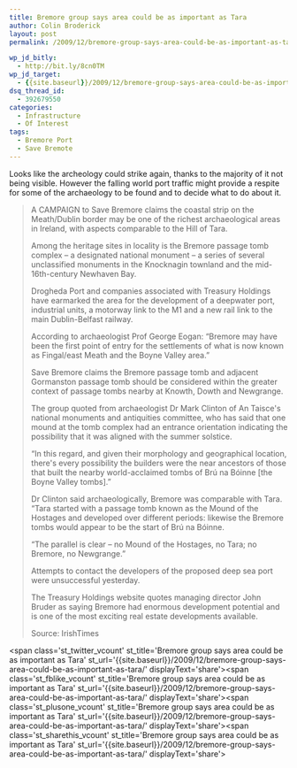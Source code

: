 ```yaml
---
title: Bremore group says area could be as important as Tara
author: Colin Broderick
layout: post
permalink: /2009/12/bremore-group-says-area-could-be-as-important-as-tara/

wp_jd_bitly:
  - http://bit.ly/8cn0TM
wp_jd_target:
  - {{site.baseurl}}/2009/12/bremore-group-says-area-could-be-as-important-as-tara/
dsq_thread_id:
  - 392679550
categories:
  - Infrastructure
  - Of Interest
tags:
  - Bremore Port
  - Save Bremote
---
```

Looks like the archeology could strike again, thanks to the majority of it not being visible. However the falling world port traffic might provide a respite for some of the archaeology to be found and to decide what to do about it.

> A CAMPAIGN to Save Bremore claims the coastal strip on the Meath/Dublin border may be one of the richest archaeological areas in Ireland, with aspects comparable to the Hill of Tara.
> 
> Among the heritage sites in locality is the Bremore passage tomb complex – a designated national monument – a series of several unclassified monuments in the Knocknagin townland and the mid-16th-century Newhaven Bay.
> 
> Drogheda Port and companies associated with Treasury Holdings have earmarked the area for the development of a deepwater port, industrial units, a motorway link to the M1 and a new rail link to the main Dublin-Belfast railway.
> 
> According to archaeologist Prof George Eogan: “Bremore may have been the first point of entry for the settlements of what is now known as Fingal/east Meath and the Boyne Valley area.”
> 
> <!--more-->
> 
>   
> Save Bremore claims the Bremore passage tomb and adjacent Gormanston passage tomb should be considered within the greater context of passage tombs nearby at Knowth, Dowth and Newgrange.
> 
> The group quoted from archaeologist Dr Mark Clinton of An Taisce's national monuments and antiquities committee, who has said that one mound at the tomb complex had an entrance orientation indicating the possibility that it was aligned with the summer solstice.
> 
> “In this regard, and given their morphology and geographical location, there's every possibility the builders were the near ancestors of those that built the nearby world-acclaimed tombs of Brú na Bóinne [the Boyne Valley tombs].”
> 
> Dr Clinton said archaeologically, Bremore was comparable with Tara. “Tara started with a passage tomb known as the Mound of the Hostages and developed over different periods: likewise the Bremore tombs would appear to be the start of Brú na Bóinne.
> 
> “The parallel is clear – no Mound of the Hostages, no Tara; no Bremore, no Newgrange.”
> 
> Attempts to contact the developers of the proposed deep sea port were unsuccessful yesterday.
> 
> The Treasury Holdings website quotes managing director John Bruder as saying Bremore had enormous development potential and is one of the most exciting real estate developments available.
> 
> Source: IrishTimes

<span class='st\_twitter\_vcount' st\_title='Bremore group says area could be as important as Tara' st\_url='{{site.baseurl}}/2009/12/bremore-group-says-area-could-be-as-important-as-tara/' displayText='share'></span><span class='st\_fblike\_vcount' st\_title='Bremore group says area could be as important as Tara' st\_url='{{site.baseurl}}/2009/12/bremore-group-says-area-could-be-as-important-as-tara/' displayText='share'></span><span class='st\_plusone\_vcount' st\_title='Bremore group says area could be as important as Tara' st\_url='{{site.baseurl}}/2009/12/bremore-group-says-area-could-be-as-important-as-tara/' displayText='share'></span><span class='st\_sharethis\_vcount' st\_title='Bremore group says area could be as important as Tara' st\_url='{{site.baseurl}}/2009/12/bremore-group-says-area-could-be-as-important-as-tara/' displayText='share'></span>
